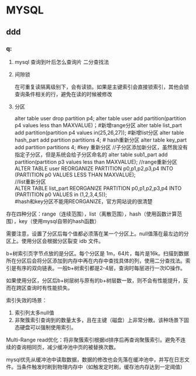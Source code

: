 # MYSQL
## ddd
### q:
1. mysql 查询到叶后怎么查询片
二分查找法

2. 间隙锁

    在可重复读隔离级别下，会有读锁。如果是主键索引会直接锁索引，其他会锁查询条件相关的行，避免在读的时候被修改

3. 分区


    alter table user drop partition p4;
    alter table user add partition(partition p4 values less than MAXVALUE)；#新增range分区
    alter table list_part add partition(partition p4 values in(25,26,27));   #新增list分区
    alter table hash_part add partition partitions 4; # hash重新分区
    alter table key_part add partition partitions 4; #key 重新分区
    //子分区添加新分区，虽然我没有指定子分区，但是系统会给子分区命名的 
    alter table sub1_part add partition(partition p3 values less than MAXVALUE);
    //range重新分区  
    ALTER TABLE user REORGANIZE PARTITION p0,p1,p2,p3,p4 INTO (PARTITION p0 VALUES LESS THAN MAXVALUE);  
    //list重新分区  
    ALTER TABLE list_part REORGANIZE PARTITION p0,p1,p2,p3,p4 INTO (PARTITION p0 VALUES in (1,2,3,4,5));  
     #hash和key分区不能用REORGANIZE，官方网站说的很清楚
    
存在四种分区：range（连续范围），list（离散范围），hash（使用函数计算范围），key（使用mysql自带的hash函数）

需要注意，设置了分区后每个值都必须落在某一个分区上。null值落在最左边的分区上。使用分区会根据分区裂变 idb 文件。

b+树索引页字节点放的是分区。每个分区是 1m，64片，每片是16k。扫描到数据所在分区后会将分区添加到内存中再在内存中查找具体的列，使用二分查找法。索引是有序的双向链表。一般b+树索引都是2-4层，查询时每层进行一次IO操作。

如果使用分区，分区后b+树层树与原有的b+树层数一致，则不会有性能提升，反而在跨区查询时有性能损失。

索引失效的场景：
1. 索引列太多null值
2. 非聚簇索引查询到的数量太多，且在主键（磁盘）上非常分散。该种场景下固态硬盘可以强制使用索引。

Multi-Range read优化：将非聚簇索引根据id排序后再查询聚簇索引。避免不连续的查询相同页，减少缓冲池中页的被替换次数。

mysql优先从缓冲池中读取数据，数据的修改也会先落在缓冲池中，并写在日志文件。当条件触发时刷到物理内存中（如触发定时刷，缓存池内存达到一定阈值）

